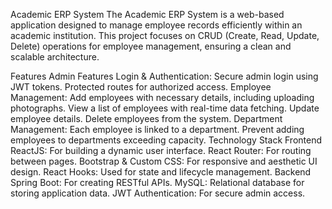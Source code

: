 Academic ERP System
The Academic ERP System is a web-based application designed to manage employee records efficiently within an academic institution. This project focuses on CRUD (Create, Read, Update, Delete) operations for employee management, ensuring a clean and scalable architecture.

Features
Admin Features
Login & Authentication:
Secure admin login using JWT tokens.
Protected routes for authorized access.
Employee Management:
Add employees with necessary details, including uploading photographs.
View a list of employees with real-time data fetching.
Update employee details.
Delete employees from the system.
Department Management:
Each employee is linked to a department.
Prevent adding employees to departments exceeding capacity.
Technology Stack
Frontend
ReactJS: For building a dynamic user interface.
React Router: For routing between pages.
Bootstrap & Custom CSS: For responsive and aesthetic UI design.
React Hooks: Used for state and lifecycle management.
Backend
Spring Boot: For creating RESTful APIs.
MySQL: Relational database for storing application data.
JWT Authentication: For secure admin access.
